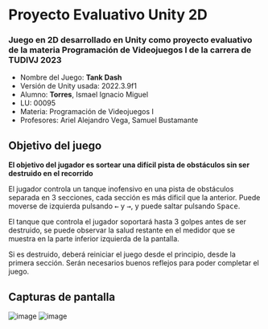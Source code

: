 # Proyecto Evaluativo Unity 2D
### Juego en 2D desarrollado en Unity como proyecto evaluativo de la materia **Programación de Videojuegos I de la carrera de TUDIVJ 2023**

- Nombre del Juego: **Tank Dash**
- Versión de Unity usada: 2022.3.9f1
- Alumno: **Torres**, Ismael Ignacio Miguel
- LU: 00095
- Materia: Programación de Videojuegos I
- Profesores: Ariel Alejandro Vega, Samuel Bustamante


## Objetivo del juego
**El objetivo del jugador es sortear una difícil pista de obstáculos sin ser destruido en el recorrido**

El jugador controla un tanque inofensivo en una pista de obstáculos separada en 3 secciones, cada sección es más dificil que la anterior. Puede moverse de izquierda pulsando <kbd>←</kbd> y <kbd>→</kbd>, y puede saltar pulsando <kbd>Space</kbd>.

El tanque que controla el jugador soportará hasta 3 golpes antes de ser destruido, se puede observar la salud restante en el medidor que se muestra en la parte inferior izquierda de la pantalla.

Si es destruido, deberá reiniciar el juego desde el principio, desde la primera sección. Serán necesarios buenos reflejos para poder completar el juego.

## Capturas de pantalla
![image](https://github.com/NT125/Runner2D-Unity/assets/62914776/39139062-6844-436c-aa46-8ef865ce4d83)
![image](https://github.com/NT125/Runner2D-Unity/assets/62914776/8e26eecf-e765-4f31-b1d5-243beb1d3951)
